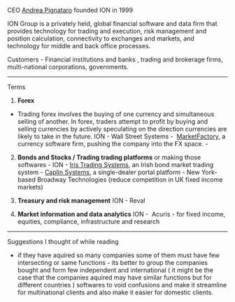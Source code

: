 
CEO [Andrea Pignataro](https://www.marketswiki.com/wiki/Andrea_Pignataro "Andrea Pignataro")
founded ION in 1999

ION Group is a privately held, global financial software and data firm that provides technology for trading and execution, risk management and position calculation, connectivity to exchanges and markets, and technology for middle and back office processes.

Customers - Financial institutions and banks , trading and brokerage firms, multi-national corporations, governments.



---
Terms

1. **Forex**
- Trading forex involves the buying of one currency and simultaneous selling of another. In forex, traders attempt to profit by buying and selling currencies by actively speculating on the direction currencies are likely to take in the future.
ION - Wall Street Systems
       -  [MarketFactory](https://www.marketswiki.com/wiki/MarketFactory "MarketFactory"), a currency software firm, pushing the company into the FX space.
       - 
2. **Bonds and Stocks / Trading trading platforms** or making those softwares - 
ION - [Iris Trading Systems](https://www.marketswiki.com/wiki/index.php?title=Iris_Trading_Systems&action=edit&redlink=1 "Iris Trading Systems (page does not exist)"), an Irish bond market trading system
       - [Caplin Systems](https://www.marketswiki.com/wiki/index.php?title=Caplin_Systems&action=edit&redlink=1 "Caplin Systems (page does not exist)"), a single-dealer portal platform
       - New York-based Broadway Technologies (reduce competition in UK fixed income markets)

3. **Treasury and risk management**
ION - Reval

4. **Market information and data analytics**
ION -  Acuris - for fixed income, equities, compliance, infrastructure and research

---
Suggestions I thought of while reading

- if they have aquired so many companies some of them must have few intersecting or same functions - its better to group the companies bought and form few independent and international ( it might be the case that the companies aquired may have similar functions but for different countries ) softwares to void confusions and make it streamline for multinational clients and also make it easier for domestic clients.